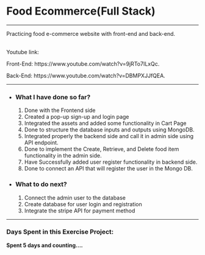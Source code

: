 <h1>Food Ecommerce(Full Stack)</h1>
<hr/>
<p>Practicing food e-commerce website with front-end and back-end.</p>
<br>
<p">Youtube link:</p>
<p>Front-End: https://www.youtube.com/watch?v=9jRTo7ILxQc.</p>
<p>Back-End: https://www.youtube.com/watch?v=DBMPXJJfQEA.</p>

<hr/>
<ul>
    <li><h3>What I have done so far?</h3></li>
    <ol type="1">
        <li>Done with the Frontend side</li>
        <li>Created a pop-up sign-up and login page</li>
        <li>Integrated the assets and added some functionality in Cart Page</li>
        <li>Done to structure the database inputs and outputs using MongoDB.</li>
        <li>Integrated properly the backend side and call it in admin side using API endpoint.</li>
        <li>Done to implement the Create, Retrieve, and Delete food item functionality in the admin side.</li>
        <li>Have Successfully added user register functionality in backend side.</li>
        <li>Done to connect an API that will register the user in the Mongo DB.</li>
    </ol>
    <li><h3>What to do next?</h3></li>
    <ol type="1">
        <li>Connect the admin user to the database</li>
        <li>Create database for user login and registration</li>
        <li>Integrate the stripe API for payment method</li>
    </ol>
</ul>
<hr>
<h3>Days Spent in this Exercise Project:</h3>
<b>Spent 5 days and counting....</b>

